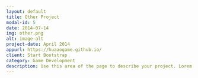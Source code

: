 ```yaml
---
layout: default
title: Other Project
modal-id: 5
date: 2014-07-14
img: other.png
alt: image-alt
project-date: April 2014
appurl: https://huaaogame.github.io/
client: Start Bootstrap
category: Game Development
description: Use this area of the page to describe your project. Lorem ipsum dolor sit amet, consectetur adipisicing elit. Mollitia neque assumenda ipsam nihil, molestias magnam, recusandae quos quis inventore quisquam velit asperiores, vitae? Reprehenderit soluta, eos quod consequuntur itaque. Nam.
---
```

